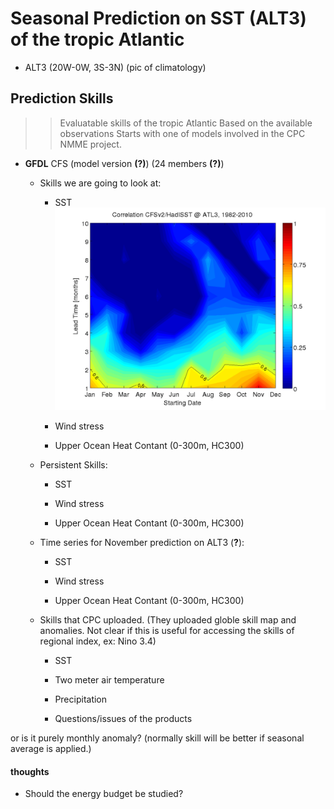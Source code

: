 # Seasonal Prediction on SST (ALT3) of the tropic Atlantic 

* ALT3 (20W-0W, 3S-3N) (pic of climatology)

## Prediction Skills ##
>> Evaluatable skills of the tropic Atlantic
>> Based on the available observations
>> Starts with one of models involved in the CPC NMME project.
 
* __GFDL__ CFS (model version __(?)__) (24 members __(?)__)
  * Skills we are going to look at:

    * SST ![](../figures/Tropical_Atlantic_SST/CFSv2_HadISST_Corr.png)

    * Wind stress
    
    * Upper Ocean Heat Contant (0-300m, HC300)

  * Persistent Skills:

    * SST

    * Wind stress
    
    * Upper Ocean Heat Contant (0-300m, HC300)

  * Time series for November prediction on ALT3 (__?__):

    * SST

    * Wind stress
    
    * Upper Ocean Heat Contant (0-300m, HC300)


  * Skills that CPC uploaded. (They uploaded globle skill map and anomalies. Not clear if this is useful for accessing the skills of regional index, ex: Nino 3.4)
    * SST
    * Two meter air temperature
    * Precipitation 

    * Questions/issues of the products
      
or is it purely monthly anomaly? (normally skill will be better if seasonal average is applied.)


#### thoughts ####
  * Should the energy budget be studied? 


